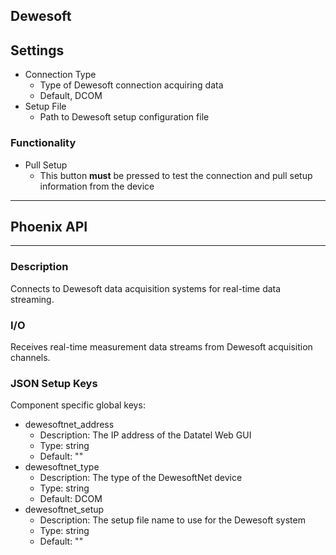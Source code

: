 ## Dewesoft
## Settings

- Connection Type
  - Type of Dewesoft connection  acquiring data
  - Default, DCOM
- Setup File
  - Path to Dewesoft setup configuration file

### Functionality

- Pull Setup
  - This button **must** be pressed to test the connection and pull setup information from the device
___
## Phoenix API
___
### Description

Connects to Dewesoft data acquisition systems for real-time data streaming.

### I/O

Receives real-time measurement data streams from Dewesoft acquisition channels.

### JSON Setup Keys

Component specific global keys:
- dewesoftnet_address
  - Description: The IP address of the Datatel Web GUI
  - Type: string
  - Default: ""
- dewesoftnet_type
  - Description: The type of the DewesoftNet device
  - Type: string
  - Default: DCOM
- dewesoftnet_setup
  - Description:  The setup file name to use for the Dewesoft system
  - Type: string
  - Default: ""
